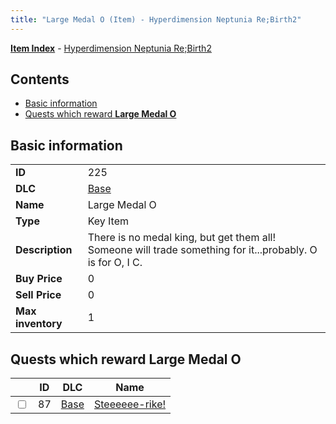 ```yaml
---
title: "Large Medal O (Item) - Hyperdimension Neptunia Re;Birth2"
---
```


[**Item Index**](/neptunia/rb2/item/index.html) - [Hyperdimension Neptunia Re;Birth2](/neptunia/rb2)

## Contents

- [Basic information](#basic-information)
- [Quests which reward **Large Medal O**](#quests-which-reward-large-medal-o)

## Basic information

|   |   |
| -- | -- |
| **ID** | 225 |
| **DLC** | [Base](/neptunia/rb2/dlc/0-base.html) |
| **Name** | Large Medal O |
| **Type** | Key Item |
| **Description** | There is no medal king, but get them all! Someone will trade something for it...probably. O is for O, I C. |
| **Buy Price** | 0 |
| **Sell Price** | 0 |
| **Max inventory** | 1 |

## Quests which reward **Large Medal O**

|    | ID | DLC | Name |
| -- | -- | --- | ---- |
| <input type="checkbox" id="rb2-quest-0-87" class="trackbox" /> | 87 | [Base](/neptunia/rb2/dlc/0-base.html) | [Steeeeee-rike!](/neptunia/rb2/quest/0-87-steeeeee-rike.html) |